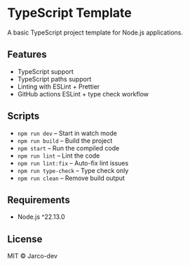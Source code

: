# TypeScript Template

A basic TypeScript project template for Node.js applications.

## Features

- TypeScript support
- TypeScript paths support
- Linting with ESLint + Prettier
- GitHub actions ESLint + type check workflow

## Scripts

- `npm run dev` – Start in watch mode
- `npm run build` – Build the project
- `npm start` – Run the compiled code
- `npm run lint` – Lint the code
- `npm run lint:fix` – Auto-fix lint issues
- `npm run type-check` – Type check only
- `npm run clean` – Remove build output

## Requirements

- Node.js ^22.13.0

## License

MIT © Jarco-dev
